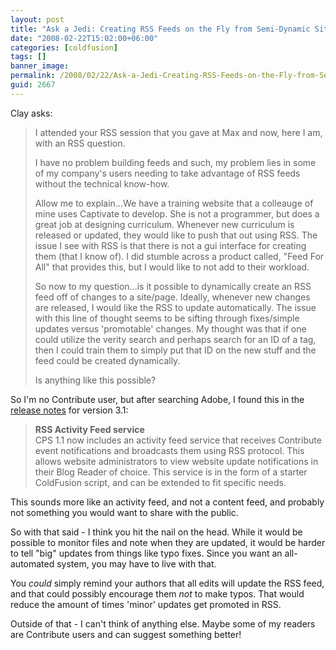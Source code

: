 ```yaml
---
layout: post
title: "Ask a Jedi: Creating RSS Feeds on the Fly from Semi-Dynamic Sites"
date: "2008-02-22T15:02:00+06:00"
categories: [coldfusion]
tags: []
banner_image: 
permalink: /2008/02/22/Ask-a-Jedi-Creating-RSS-Feeds-on-the-Fly-from-SemiDynamic-Sites
guid: 2667
---
```


Clay asks:

<blockquote>
<p>
I attended your RSS session that you gave at Max and now, here I am, with an RSS question.

I have no problem building feeds and such, my problem lies in some of my company's users needing to take advantage of RSS feeds without the technical know-how.

Allow me to explain...We have a training website that a colleauge of mine uses Captivate to develop. She is not
a programmer, but does a great job at designing curriculum. Whenever new curriculum is released or updated, they would like to push that out using RSS. The issue I see with RSS is that there is not a gui interface for creating them
(that I know of). I did stumble across a product called, "Feed For All" that provides this, but I would like to not add to their workload.

So now to my question...is it possible to dynamically create an RSS feed off of changes to a site/page. Ideally, whenever new changes are released, I would like the RSS to
update automatically. The issue with this line of thought seems to be sifting
through fixes/simple updates versus 'promotable' changes. My thought was that if
one could utilize the verity search and perhaps search for an ID of a tag, then
I could train them to simply put that ID on the new stuff and the feed could be
created dynamically.

Is anything like this possible?
</p>
</blockquote>

So I'm no Contribute user, but after searching Adobe, I found this in the <a href="http://kb.adobe.com/selfservice/viewContent.do?externalId=ad0ab8f&sliceId=1">release notes</a> for version 3.1:

<blockquote>
<p>
<b>RSS Activity Feed service</b><br>
CPS 1.1 now includes an activity feed service that receives Contribute event notifications and broadcasts them using RSS protocol. This allows website administrators to view website update notifications in their Blog Reader of choice. This service is in the form of a starter ColdFusion script, and can be extended to fit specific needs.
</p>
</blockquote>

This sounds more like an activity feed, and not a content feed, and probably not something you would want to share with the public. 

So with that said - I think you hit the nail on the head. While it would be possible to monitor files and note when they are updated, it would be harder to tell "big" updates from things like typo fixes. Since you want an all-automated system, you may have to live with that.

You <i>could</i> simply remind your authors that all edits will update the RSS feed, and that could possibly encourage them <i>not</i> to make typos. That would reduce the amount of times 'minor' updates get promoted in RSS. 

Outside of that - I can't think of anything else. Maybe some of my readers are Contribute users and can suggest something better!